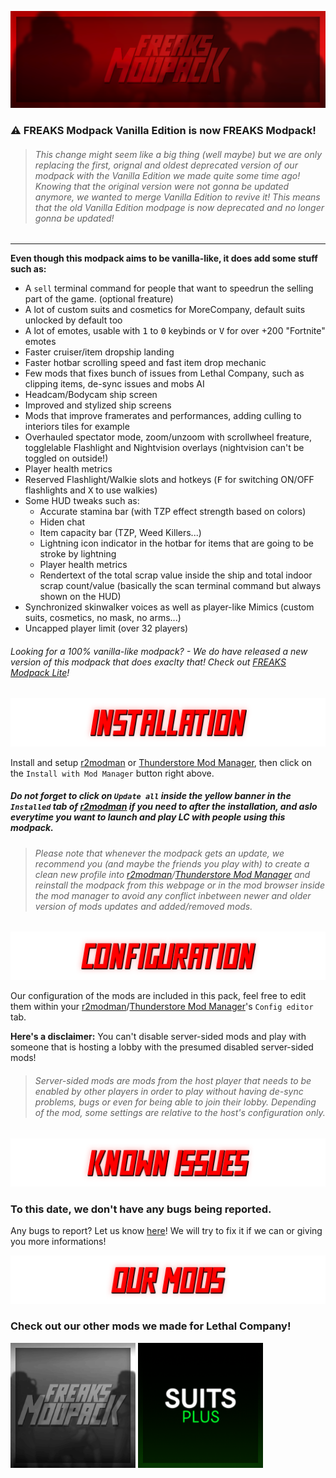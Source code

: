 ![banner.png](https://raw.githubusercontent.com/FREAKS-Network/LC-Modpack/master/resources/img/banner.png)

### ⚠️ FREAKS Modpack Vanilla Edition is now FREAKS Modpack!

> ###### This change might seem like a big thing (well maybe) but we are only replacing the first, orignal and oldest deprecated version of our modpack with the Vanilla Edition we made quite some time ago! Knowing that the original version were not gonna be updated anymore, we wanted to merge Vanilla Edition to revive it! This means that the old Vanilla Edition modpage is now deprecated and no longer gonna be updated!

---

**Even though this modpack aims to be vanilla-like, it does add some stuff such as:**

- A `sell` terminal command for people that want to speedrun the selling part of the game. (optional freature)
- A lot of custom suits and cosmetics for MoreCompany, default suits unlocked by default too
- A lot of emotes, usable with <kbd>1</kbd> to <kbd>0</kbd> keybinds or <kbd>V</kbd> for over +200 "Fortnite" emotes
- Faster cruiser/item dropship landing
- Faster hotbar scrolling speed and fast item drop mechanic
- Few mods that fixes bunch of issues from Lethal Company, such as clipping items, de-sync issues and mobs AI
- Headcam/Bodycam ship screen
- Improved and stylized ship screens
- Mods that improve framerates and performances, adding culling to interiors tiles for example
- Overhauled spectator mode, zoom/unzoom with scrollwheel freature, togglelable Flashlight and Nightvision overlays (nightvision can't be toggled on outside!)
- Player health metrics
- Reserved Flashlight/Walkie slots and hotkeys (<kbd>F</kbd> for switching ON/OFF flashlights and <kbd>X</kbd> to use walkies)
- Some HUD tweaks such as:
  - Accurate stamina bar (with TZP effect strength based on colors)
  - Hiden chat
  - Item capacity bar (TZP, Weed Killers...)
  - Lightning icon indicator in the hotbar for items that are going to be stroke by lightning
  - Player health metrics
  - Rendertext of the total scrap value inside the ship and total indoor scrap count/value (basically the scan terminal command but always shown on the HUD)
- Synchronized skinwalker voices as well as player-like Mimics (custom suits, cosmetics, no mask, no arms...)
- Uncapped player limit (over 32 players)

###### Looking for a 100% vanilla-like modpack? - We do have released a new version of this modpack that does exaclty that! Check out [FREAKS Modpack Lite](https://thunderstore.io/c/lethal-company/p/FREAKS/FREAKS_Modpack_Lite/)!

![installation.png](https://raw.githubusercontent.com/FREAKS-Network/LC-Modpack/master/resources/img/installation.png)

Install and setup [r2modman](https://thunderstore.io/c/lethal-company/p/ebkr/r2modman/) or [Thunderstore Mod Manager](https://www.overwolf.com/app/thunderstore-thunderstore_mod_manager), then click on the `Install with Mod Manager` button right above.

##### Do not forget to click on `Update all` inside the yellow banner in the `Installed` tab of [r2modman](https://thunderstore.io/c/lethal-company/p/ebkr/r2modman/) if you need to after the installation, and aslo everytime you want to launch and play LC with people using this modpack.

> ###### Please note that whenever the modpack gets an update, we recommend you (and maybe the friends you play with) to create a clean new profile into [r2modman](https://thunderstore.io/c/lethal-company/p/ebkr/r2modman/)/[Thunderstore Mod Manager](https://www.overwolf.com/app/thunderstore-thunderstore_mod_manager) and reinstall the modpack from this webpage or in the mod browser inside the mod manager to avoid any conflict inbetween newer and older version of mods updates and added/removed mods.

![configuration.png](https://raw.githubusercontent.com/FREAKS-Network/LC-Modpack/master/resources/img/configuration.png)

Our configuration of the mods are included in this pack, feel free to edit them within your [r2modman](https://thunderstore.io/c/lethal-company/p/ebkr/r2modman/)/[Thunderstore Mod Manager](https://www.overwolf.com/app/thunderstore-thunderstore_mod_manager)'s `Config editor` tab.

**Here's a disclaimer:** You can't disable server-sided mods and play with someone that is hosting a lobby with the presumed disabled server-sided mods!

> ###### Server-sided mods are mods from the host player that needs to be enabled by other players in order to play without having de-sync problems, bugs or even for being able to join their lobby. Depending of the mod, some settings are relative to the host's configuration only.

![known_issues.png](https://raw.githubusercontent.com/FREAKS-Network/LC-Modpack/master/resources/img/known_issues.png)

### To this date, we don't have any bugs being reported.

Any bugs to report? Let us know [here](https://github.com/FREAKS-Network/LC-Modpack/issues)! We will try to fix it if we can or giving you more informations!

![our_mods.png](https://raw.githubusercontent.com/FREAKS-Network/LC-Modpack/master/resources/img/our_mods.png)

### Check out our other mods we made for Lethal Company!

[<img src="https://raw.githubusercontent.com/FREAKS-Network/LC-Modpack/master/resources/img/icons/lite.png" alt="lite" width="200"/>](https://thunderstore.io/c/lethal-company/p/FREAKS/FREAKS_Modpack_Lite/) [<img src="https://raw.githubusercontent.com/FREAKS-Network/LC-Modpack/master/resources/img/icons/suitsplus.png" alt="suitsplus" width="200"/>](https://thunderstore.io/c/lethal-company/p/FREAKS/SuitsPlus/)
